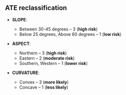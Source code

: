 ## ATE reclassification

- **SLOPE**:
    - Between 30-45 degrees – 3 (**high risk**)
    - Below 25 degrees, Above 60 degrees – 1 (**low risk**)

- **ASPECT**:
    - Northern – 3 (**high risk**)
    - Eastern – 2 (**moderate risk**)
    - Southern, Western – 1 (**lower risk**)

- **CURVATURE**:
    - Convex – 3 (**more likely**)
    - Concave – 1 (**less likely**)

